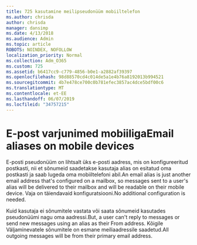 ```yaml
---
title: 725 kasutamine meilipseudonüüm mobiiltelefon
ms.author: chrisda
author: chrisda
manager: dansimp
ms.date: 4/13/2018
ms.audience: Admin
ms.topic: article
ROBOTS: NOINDEX, NOFOLLOW
localization_priority: Normal
ms.collection: Adm_O365
ms.custom: 725
ms.assetid: b6417cc9-c779-4856-b0e1-a2882af39397
ms.openlocfilehash: 98d88570cd4c014de5a1e4b76a8192013b994521
ms.sourcegitcommit: 4b7e478ce700c0b781efec3857ac4dce5bdf00c6
ms.translationtype: MT
ms.contentlocale: et-EE
ms.lasthandoff: 06/07/2019
ms.locfileid: "34757215"
---
```

# <a name="email-aliases-on-mobile-devices"></a><span data-ttu-id="18ccb-102">E-post varjunimed mobiiliga</span><span class="sxs-lookup"><span data-stu-id="18ccb-102">Email aliases on mobile devices</span></span>

<span data-ttu-id="18ccb-103">E-posti pseudonüüm on lihtsalt üks e-posti aadress, mis on konfigureeritud postkasti, nii et sõnumeid saadetakse kasutaja alias on esitatud oma postkasti ja saab lugeda oma mobiiltelefoni abil.</span><span class="sxs-lookup"><span data-stu-id="18ccb-103">An email alias is just another email address that's configured on a mailbox, so messages sent to a user's alias will be delivered to their mailbox and will be readable on their mobile device.</span></span> <span data-ttu-id="18ccb-104">Vaja on täiendavaid konfiguratsiooni.</span><span class="sxs-lookup"><span data-stu-id="18ccb-104">No additional configuration is needed.</span></span>

<span data-ttu-id="18ccb-105">Kuid kasutaja ei sõnumitele vastata või saata sõnumeid kasutades pseudonüümi nagu oma aadressi.</span><span class="sxs-lookup"><span data-stu-id="18ccb-105">But, a user can't reply to messages or send new messages using an alias as their From address.</span></span> <span data-ttu-id="18ccb-106">Kõigile Väljaminevatele sõnumitele on esmane meiliaadressile saadetud.</span><span class="sxs-lookup"><span data-stu-id="18ccb-106">All outgoing messages will be from their primary email address.</span></span>
